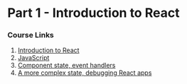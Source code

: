 # Part 1 - Introduction to React

### Course Links

1. [Introduction to React](https://fullstackopen.com/en/part1/introduction_to_react)
2. [JavaScript](https://fullstackopen.com/en/part1/java_script)
3. [Component state, event handlers](https://fullstackopen.com/en/part1/component_state_event_handlers)
4. [A more complex state, debugging React apps](https://fullstackopen.com/en/part1/a_more_complex_state_debugging_react_apps)
